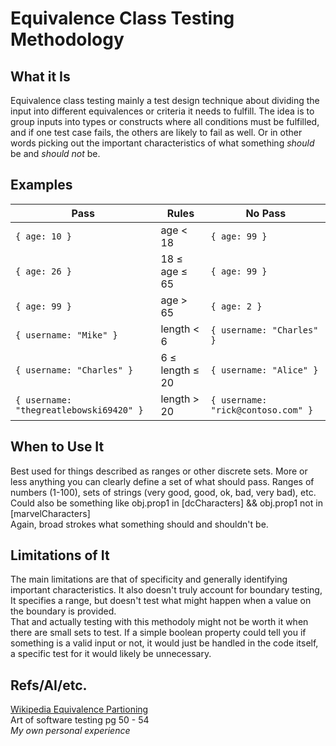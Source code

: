 # Equivalence Class Testing Methodology

## What it Is

Equivalence class testing mainly a test design technique about dividing the input into different equivalences or criteria it needs to fulfill. The idea is to group inputs into types or constructs where all conditions must be fulfilled, and if one test case fails, the others are likely to fail as well. Or in other words picking out the important characteristics of what something *should* be and *should not* be.

## Examples
| Pass                                    | Rules           | No Pass                            |
|-----------------------------------------|-----------------|------------------------------------|
| `{ age: 10 }`                           | age < 18        | `{ age: 99 }`                      |
| `{ age: 26 }`                           | 18 ≤ age ≤ 65   | `{ age: 99 }`                      |
| `{ age: 99 }`                           | age > 65        | `{ age: 2 }`                       |
| `{ username: "Mike" }`                  | length < 6      | `{ username: "Charles" }`          |
| `{ username: "Charles" }`               | 6 ≤ length ≤ 20 | `{ username: "Alice" }`            |
| `{ username: "thegreatlebowski69420" }` | length > 20     | `{ username: "rick@contoso.com" }` |


## When to Use It

Best used for things described as ranges or other discrete sets. More or less anything you can clearly define a set of what should pass. Ranges of numbers (1-100), sets of strings (very good, good, ok, bad, very bad), etc.   
Could also be something like obj.prop1 in [dcCharacters] && obj.prop1 not in [marvelCharacters]    
Again, broad strokes what something should and shouldn't be.

## Limitations of It

The main limitations are that of specificity and generally identifying important characteristics. It also doesn't truly account for boundary testing, It specifies a range, but doesn't test what might happen when a value on the boundary is provided.   
That and actually testing with this methodoly might not be worth it when there are small sets to test. If a simple boolean property could tell you if something is a valid input or not, it would just be handled in the code itself, a specific test for it would likely be unnecessary. 

## Refs/AI/etc.

[Wikipedia Equivalence Partioning](https://en.wikipedia.org/wiki/Equivalence_partitioning)   
Art of software testing pg 50 - 54   
_My own personal experience_
